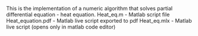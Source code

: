 This is the implementation of a numeric algorithm that solves partial differential equation - heat equation.
Heat_eq.m  -  Matlab script file
Heat_equation.pdf - Matlab live script exported to pdf
Heat_eq.mlx - Matlab live script (opens only in matlab code editor)
